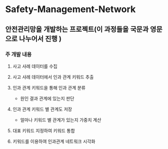 # Safety-Management-Network
## 안전관리망을 개발하는 프로젝트(이 과정들을 국문과 영문으로 나누어서 진행 )

### 주 개발 내용

1. 사고 사례 데이터를 수집

2. 사고 사례 데이터에서 인과 관계 키워드 추출

3. 인과 관계 키워드을 통해 인과 관계 분류
   - 원인 결과 관계에 있는지 판단

4. 인과 관계 키워드 별 관계도 저장
   - 얼마나 키워드 별 관계가 있는지 가중치 계산

5. 대표 키워드 지정하여 키워드 통합

6. 키워드를 이용하여 인과관계 네트워크 시각화


